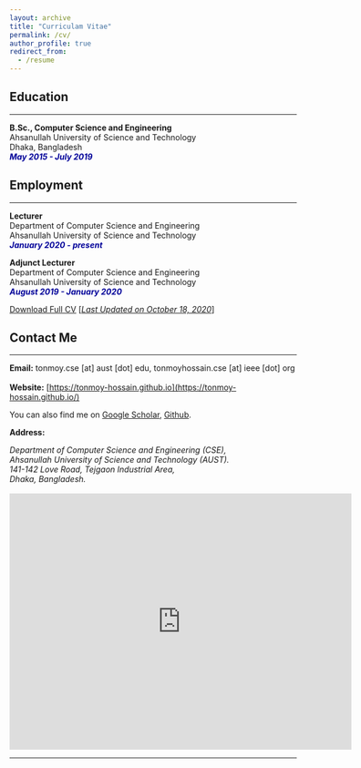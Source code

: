 ```yaml
---
layout: archive
title: "Curriculam Vitae"
permalink: /cv/
author_profile: true
redirect_from:
  - /resume
---
```


## Education 
-------------
<b>B.Sc., Computer Science and Engineering</b><br />
Ahsanullah University of Science and Technology<br />
Dhaka, Bangladesh<br />
<i style='color:#000099;'>**May 2015 - July 2019**</i>

## Employment 
-------------
<b>Lecturer</b><br />
Department of Computer Science and Engineering <br/>
Ahsanullah University of Science and Technology<br />
<i style='color:#000099;'>**January 2020 - present**</i><br/>

<b>Adjunct Lecturer</b><br />
Department of Computer Science and Engineering <br/>
Ahsanullah University of Science and Technology<br />
<i style='color:#000099;'>**August 2019 - January 2020**</i>

[Download Full CV](https://tonmoy-hossain.github.io/files/CV_NeuralNetwork__AI__V1.pdf) [<ins>*Last Updated on October 18, 2020*</ins>]

## Contact Me
-------------

**Email:** tonmoy.cse [at] aust [dot] edu, tonmoyhossain.cse [at] ieee [dot] org<br /> 
 <br /> 
**Website:** [https://tonmoy-hossain.github.io](https://tonmoy-hossain.github.io/) <br />

You can also find me on [Google Scholar](https://scholar.google.com/citations?hl=en&user=LxGVl2wAAAAJ), [Github](https://github.com/tonmoy-hossain).


**Address:**
<address>
Department of Computer Science and Engineering (CSE), <br /> 
Ahsanullah University of Science and Technology (AUST). <br /> 
141-142 Love Road, Tejgaon Industrial Area, <br />
Dhaka, Bangladesh. <br /> 
</address> 
<br /> 
<iframe src="https://www.google.com/maps/embed?pb=!1m18!1m12!1m3!1d3651.5375119530972!2d90.40462791445606!3d23.76386639417981!2m3!1f0!2f0!3f0!3m2!1i1024!2i768!4f13.1!3m3!1m2!1s0x3755c77decb5f845%3A0xc2eadd2f3b867792!2sAhsanullah%20University%20of%20Science%20and%20Technology!5e0!3m2!1sen!2sus!4v1584909327199!5m2!1sen!2sus" width="600" height="450" frameborder="0" style="border:0;" allowfullscreen="" aria-hidden="false" tabindex="0"></iframe>

__________________________________________________________